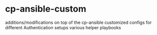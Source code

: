 # cp-ansible-custom
additions/modifications on top of the cp-ansible
customized configs for different Authentication setups
various helper playbooks
